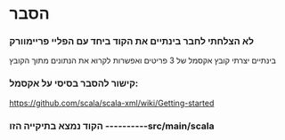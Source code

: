 # הסבר
### לא הצלחתי לחבר בינתיים את הקוד ביחד עם הפליי פריימוורק
 בינתיים יצרתי קובץ אקסמל של 3 פריטים ואפשרות לקרוא את הנתונים מתוך הקובץ
### קישור להסבר בסיסי על אקסמל:
 https://github.com/scala/scala-xml/wiki/Getting-started
### הקוד נמצא בתיקייה הזו  ----------src/main/scala
